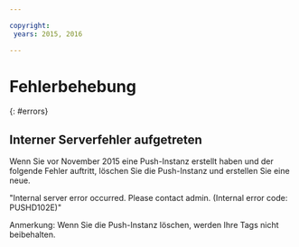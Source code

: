 ```yaml
---

copyright:
 years: 2015, 2016

---
```


# Fehlerbehebung
{: #errors}


## Interner Serverfehler aufgetreten
Wenn Sie vor November 2015 eine Push-Instanz erstellt haben und der folgende Fehler auftritt, löschen Sie die Push-Instanz und erstellen Sie eine neue.  

"Internal server error occurred. Please contact admin. (Internal error code: PUSHD102E)"

Anmerkung:  Wenn Sie die Push-Instanz löschen, werden Ihre Tags nicht beibehalten.


